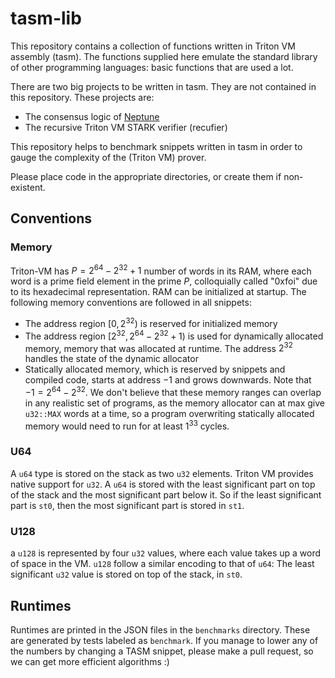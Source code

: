 # tasm-lib

This repository contains a collection of functions written in Triton VM assembly (tasm). The functions supplied here emulate the standard library of other programming languages: basic functions that are used a lot.

There are two big projects to be written in tasm. They are not contained in this repository. These projects are:
 - The consensus logic of [Neptune](https://neptune.cash/)
 - The recursive Triton VM STARK verifier (recufier)

This repository helps to benchmark snippets written in tasm in order to gauge the complexity of the (Triton VM) prover.

Please place code in the appropriate directories, or create them if non-existent.

## Conventions
### Memory
Triton-VM has $P = 2^{64} - 2^{32} + 1$ number of words in its RAM, where each word is a prime field element in the prime $P$, colloquially called "0xfoi" due to its hexadecimal representation. RAM can be initialized at startup. The following memory conventions are followed in all snippets:
- The address region $[0, 2^{32})$ is reserved for initialized memory
- The address region $[2^{32}, 2^{64} - 2^{32} + 1)$ is used for dynamically allocated memory, memory that was allocated at runtime. The address $2^{32}$ handles the state of the dynamic allocator
- Statically allocated memory, which is reserved by snippets and compiled code, starts at address $-1$ and grows downwards. Note that $-1 = 2^{64} - 2^{32}$. We don't believe that these memory ranges can overlap in any realistic set of programs, as the memory allocator can at max give `u32::MAX` words at a time, so a program overwriting statically allocated memory would need to run for at least $1^33$ cycles.

### U64
A `u64` type is stored on the stack as two `u32` elements. Triton VM provides native support for `u32`. A `u64` is stored with the least significant part on top of the stack and the most significant part below it. So if the least significant part is `st0`, then the most significant part is stored in `st1`.

### U128
a `u128` is represented by four `u32` values, where each value takes up a word of space in the VM. `u128` follow a similar encoding to that of `u64`: The least significant `u32` value is stored on top of the stack, in `st0`.

## Runtimes
Runtimes are printed in the JSON files in the `benchmarks` directory. These are generated by tests labeled as `benchmark`. If you manage to lower any of the numbers by changing a TASM snippet, please
make a pull request, so we can get more efficient algorithms :)

